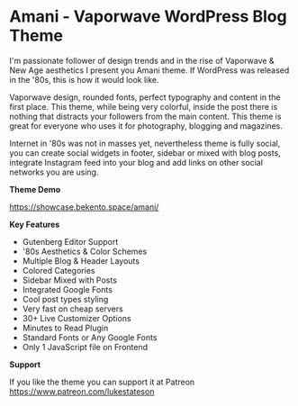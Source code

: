 # Amani - Vaporwave WordPress Blog Theme

I'm passionate follower of design trends and in the rise of Vaporwave & New Age aesthetics I present you Amani theme. If WordPress was released in the '80s, this is how it would look like.

Vaporwave design, rounded fonts, perfect typography and content in the first place. This theme, while being very colorful, inside the post there is nothing that distracts your followers from the main content. This theme is great for everyone who uses it for photography, blogging and magazines.

Internet in '80s was not in masses yet, nevertheless theme is fully social, you can create social widgets in footer, sidebar or mixed with blog posts, integrate Instagram feed into your blog and add links on other social networks you are using.

**Theme Demo**

https://showcase.bekento.space/amani/

**Key Features**

- Gutenberg Editor Support
- '80s Aesthetics & Color Schemes
- Multiple Blog & Header Layouts
- Colored Categories
- Sidebar Mixed with Posts
- Integrated Google Fonts
- Cool post types styling
- Very fast on cheap servers
- 30+ Live Customizer Options
- Minutes to Read Plugin
- Standard Fonts or Any Google Fonts
- Only 1 JavaScript file on Frontend

**Support**

If you like the theme you can support it at Patreon https://www.patreon.com/lukestateson

